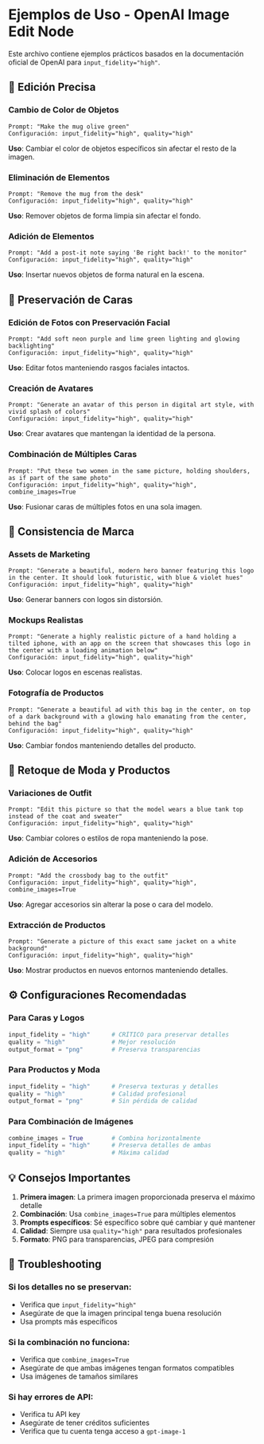 # Ejemplos de Uso - OpenAI Image Edit Node

Este archivo contiene ejemplos prácticos basados en la documentación oficial de OpenAI para `input_fidelity="high"`.

## 🎯 Edición Precisa

### Cambio de Color de Objetos
```
Prompt: "Make the mug olive green"
Configuración: input_fidelity="high", quality="high"
```
**Uso**: Cambiar el color de objetos específicos sin afectar el resto de la imagen.

### Eliminación de Elementos
```
Prompt: "Remove the mug from the desk"
Configuración: input_fidelity="high", quality="high"
```
**Uso**: Remover objetos de forma limpia sin afectar el fondo.

### Adición de Elementos
```
Prompt: "Add a post-it note saying 'Be right back!' to the monitor"
Configuración: input_fidelity="high", quality="high"
```
**Uso**: Insertar nuevos objetos de forma natural en la escena.

## 👤 Preservación de Caras

### Edición de Fotos con Preservación Facial
```
Prompt: "Add soft neon purple and lime green lighting and glowing backlighting"
Configuración: input_fidelity="high", quality="high"
```
**Uso**: Editar fotos manteniendo rasgos faciales intactos.

### Creación de Avatares
```
Prompt: "Generate an avatar of this person in digital art style, with vivid splash of colors"
Configuración: input_fidelity="high", quality="high"
```
**Uso**: Crear avatares que mantengan la identidad de la persona.

### Combinación de Múltiples Caras
```
Prompt: "Put these two women in the same picture, holding shoulders, as if part of the same photo"
Configuración: input_fidelity="high", quality="high", combine_images=True
```
**Uso**: Fusionar caras de múltiples fotos en una sola imagen.

## 🏢 Consistencia de Marca

### Assets de Marketing
```
Prompt: "Generate a beautiful, modern hero banner featuring this logo in the center. It should look futuristic, with blue & violet hues"
Configuración: input_fidelity="high", quality="high"
```
**Uso**: Generar banners con logos sin distorsión.

### Mockups Realistas
```
Prompt: "Generate a highly realistic picture of a hand holding a tilted iphone, with an app on the screen that showcases this logo in the center with a loading animation below"
Configuración: input_fidelity="high", quality="high"
```
**Uso**: Colocar logos en escenas realistas.

### Fotografía de Productos
```
Prompt: "Generate a beautiful ad with this bag in the center, on top of a dark background with a glowing halo emanating from the center, behind the bag"
Configuración: input_fidelity="high", quality="high"
```
**Uso**: Cambiar fondos manteniendo detalles del producto.

## 👗 Retoque de Moda y Productos

### Variaciones de Outfit
```
Prompt: "Edit this picture so that the model wears a blue tank top instead of the coat and sweater"
Configuración: input_fidelity="high", quality="high"
```
**Uso**: Cambiar colores o estilos de ropa manteniendo la pose.

### Adición de Accesorios
```
Prompt: "Add the crossbody bag to the outfit"
Configuración: input_fidelity="high", quality="high", combine_images=True
```
**Uso**: Agregar accesorios sin alterar la pose o cara del modelo.

### Extracción de Productos
```
Prompt: "Generate a picture of this exact same jacket on a white background"
Configuración: input_fidelity="high", quality="high"
```
**Uso**: Mostrar productos en nuevos entornos manteniendo detalles.

## ⚙️ Configuraciones Recomendadas

### Para Caras y Logos
```python
input_fidelity = "high"      # CRÍTICO para preservar detalles
quality = "high"             # Mejor resolución
output_format = "png"        # Preserva transparencias
```

### Para Productos y Moda
```python
input_fidelity = "high"      # Preserva texturas y detalles
quality = "high"             # Calidad profesional
output_format = "png"        # Sin pérdida de calidad
```

### Para Combinación de Imágenes
```python
combine_images = True        # Combina horizontalmente
input_fidelity = "high"      # Preserva detalles de ambas
quality = "high"             # Máxima calidad
```

## 💡 Consejos Importantes

1. **Primera imagen**: La primera imagen proporcionada preserva el máximo detalle
2. **Combinación**: Usa `combine_images=True` para múltiples elementos
3. **Prompts específicos**: Sé específico sobre qué cambiar y qué mantener
4. **Calidad**: Siempre usa `quality="high"` para resultados profesionales
5. **Formato**: PNG para transparencias, JPEG para compresión

## 🔧 Troubleshooting

### Si los detalles no se preservan:
- Verifica que `input_fidelity="high"`
- Asegúrate de que la imagen principal tenga buena resolución
- Usa prompts más específicos

### Si la combinación no funciona:
- Verifica que `combine_images=True`
- Asegúrate de que ambas imágenes tengan formatos compatibles
- Usa imágenes de tamaños similares

### Si hay errores de API:
- Verifica tu API key
- Asegúrate de tener créditos suficientes
- Verifica que tu cuenta tenga acceso a `gpt-image-1` 